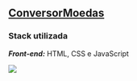 ## [ConversorMoedas](./ConversorMoedas/ConversorJS)

### Stack utilizada
***Front-end:*** HTML, CSS e JavaScript

![](./ConversorMoedas/ConversorJS/assets/teste.gif)
